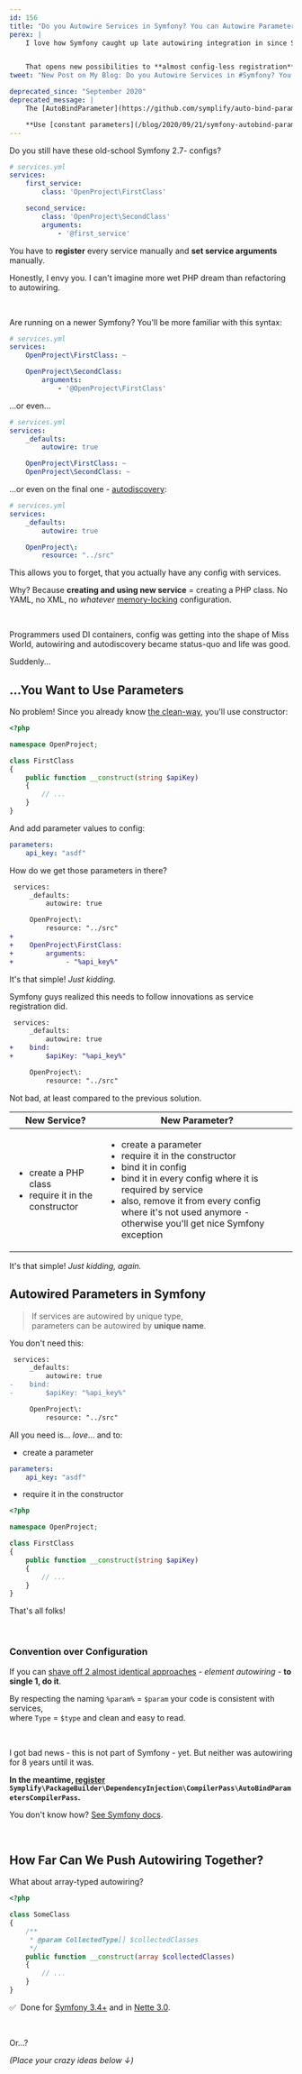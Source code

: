 ```yaml
---
id: 156
title: "Do you Autowire Services in Symfony? You can Autowire Parameters Too"
perex: |
    I love how Symfony caught up late autowiring integration in since Symfony 2.8. Then set a trend in Symfony 3.3 with service autoregistration.


    That opens new possibilities to **almost config-less registration**, doesn't it?
tweet: "New Post on My Blog: Do you Autowire Services in #Symfony? You can Autowire Parameters Too"

deprecated_since: "September 2020"
deprecated_message: |
    The [AutoBindParameter](https://github.com/symplify/auto-bind-parameter) package is now deprecated. Parameter autowiring proven to be magical and cofusing approach.

    **Use [constant parameters](/blog/2020/09/21/symfony-autobind-parameter-is-dead-long-live-constant-parameters) instead**.
---
```


Do you still have these old-school Symfony 2.7- configs?

```yaml
# services.yml
services:
    first_service:
        class: 'OpenProject\FirstClass'

    second_service:
        class: 'OpenProject\SecondClass'
        arguments:
            - '@first_service'
```

You have to **register** every service manually and **set service arguments** manually.

Honestly, I envy you. I can't imagine more wet PHP dream than refactoring to autowiring.

<br>

Are running on a newer Symfony? You'll be more familiar with this syntax:

```yaml
# services.yml
services:
    OpenProject\FirstClass: ~

    OpenProject\SecondClass:
        arguments:
            - '@OpenProject\FirstClass'
```

...or even...

```yaml
# services.yml
services:
    _defaults:
        autowire: true

    OpenProject\FirstClass: ~
    OpenProject\SecondClass: ~
```

...or even on the final one - [autodiscovery](/blog/2017/05/07/how-to-refactor-to-new-dependency-injection-features-in-symfony-3-3/):

```yaml
# services.yml
services:
    _defaults:
        autowire: true

    OpenProject\:
        resource: "../src"
```

This allows you to forget, that you actually have any config with services.

Why? Because **creating and using new service** = creating a PHP class. No YAML, no XML, no *whatever* [memory-locking](/blog/2018/08/27/why-and-how-to-avoid-the-memory-lock/) configuration.

<br>

Programmers used DI containers, config was getting into the shape of Miss World, autowiring and autodiscovery became status-quo and life was good.

Suddenly...

## ...You Want to Use Parameters

No problem! Since you already know [the clean-way](/blog/2018/01/22/how-to-get-parameter-in-symfony-controller-the-clean-way/), you'll use constructor:

```php
<?php

namespace OpenProject;

class FirstClass
{
    public function __construct(string $apiKey)
    {
        // ...
    }
}
```

And add parameter values to config:

```yaml
parameters:
    api_key: "asdf"
```

How do we get those parameters in there?

```diff
 services:
     _defaults:
         autowire: true

     OpenProject\:
         resource: "../src"
+
+    OpenProject\FirstClass:
+        arguments:
+             - "%api_key%"
```

It's that simple! *Just kidding.*

Symfony guys realized this needs to follow innovations as service registration did.

```diff
 services:
     _defaults:
         autowire: true
+    bind:
+        $apiKey: "%api_key%"

     OpenProject\:
         resource: "../src"
```

Not bad, at least compared to the previous solution.

<table class="table table-bordered table-responsive mt-4 mb-4">
    <thead class="thead-inverse">
        <tr>
            <th class="w-25">New Service?</th>
            <th class="w-50">New Parameter?</th>
        </tr>
    </thead>
    <tr>
        <td>
            <ul>
                <li>create a PHP class</li>
                <li>require it in the constructor</li>
            </ul>
        </td>
        <td>
            <ul>
                <li>create a parameter</li>
                <li>require it in the constructor</li>
                <li class="text-danger">bind it in config</li>
                <li class="text-danger">bind it in every config where it is required by service</li>
                <li class="text-danger">also, remove it from every config where it's not used anymore - otherwise you'll get nice Symfony exception</li>
            </ul>
        </td>
    </tr>
</table>

It's that simple! *Just kidding, again.*

## Autowired Parameters in Symfony

<blockquote class="blockquote text-center mt-5 mb-5">
    If services are autowired by unique type,<br>
    parameters can be autowired by <strong>unique name</strong>.
</blockquote>

You don't need this:

```diff
 services:
     _defaults:
         autowire: true
-    bind:
-        $apiKey: "%api_key%"

     OpenProject\:
         resource: "../src"
```

All you need is... *love*... and to:

- create a parameter

```yaml
parameters:
    api_key: "asdf"
```

- require it in the constructor

```php
<?php

namespace OpenProject;

class FirstClass
{
    public function __construct(string $apiKey)
    {
        // ...
    }
}
```

That's all folks!

<br>

### Convention over Configuration

If you can [shave off 2 almost identical approaches](https://simple.wikipedia.org/wiki/Occam%27s_razor) - *element autowiring* - **to single 1, do it**.

By respecting the naming `%param%` = `$param` your code is consistent with services,<br>
where `Type` = `$type` and clean and easy to read.

<br>

I got bad news - this is not part of Symfony - yet. But neither was autowiring for 8 years until it was.

**In the meantime, [register](https://github.com/symplify/package-builder#autobind-parameters) `Symplify\PackageBuilder\DependencyInjection\CompilerPass\AutoBindParametersCompilerPass`.**

You don't know how? [See Symfony docs](https://symfony.com/doc/current/service_container/compiler_passes.html).

<br>

## How Far Can We Push Autowiring Together?

What about array-typed autowiring?

```php
<?php

class SomeClass
{
    /**
     * @param CollectedType[] $collectedClasses
     */
    public function __construct(array $collectedClasses)
    {
        // ...
    }
}
```

✅ &nbsp;Done for [Symfony 3.4+](https://github.com/symplify/symplify/pull/1145) and in [Nette 3.0](https://github.com/nette/di/pull/178).

<br>

Or...?

*(Place your crazy ideas below ↓)*
